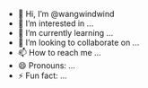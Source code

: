 - 👋 Hi, I’m @wangwindwind
- 👀 I’m interested in ...
- 🌱 I’m currently learning ...
- 💞️ I’m looking to collaborate on ...
- 📫 How to reach me ...
- 😄 Pronouns: ...
- ⚡ Fun fact: ...

<!---
wangwindwind/wangwindwind is a ✨ special ✨ repository because its `README.md` (this file) appears on your GitHub profile.
You can click the Preview link to take a look at your changes.
--->
